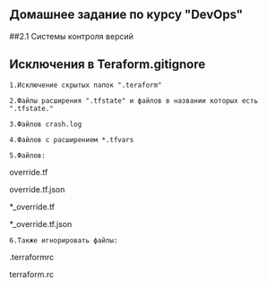 ## Домашнее задание по курсу "DevOps"



##2.1  Системы контроля версий

## Исключения в Teraform.gitignore

	1.Исключение скрытых папок ".teraform"

	2.Файлы расширения ".tfstate" и файлов в названии которых есть ".tfstate."

	3.Файлов crash.log

	4.Файлов с расширением *.tfvars

	5.Файлов:

 override.tf

override.tf.json

*_override.tf

*_override.tf.json

	6.Также игнорировать файлы:

.terraformrc

terraform.rc 
